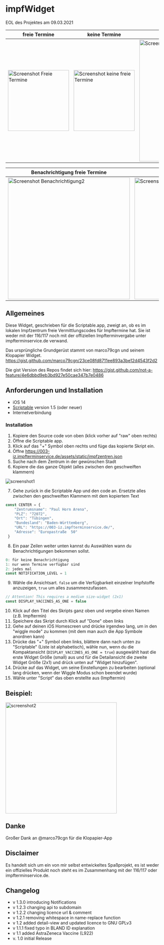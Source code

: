 # impfWidget

EOL des Projektes am 09.03.2021

| freie Termine | keine Termine | Detailansicht  |
| -----------------  | ------------------ | ------------------ |
| <img src="https://user-images.githubusercontent.com/25013642/107362178-b5c50400-6ad8-11eb-998c-7ca27e34c47b.png" alt="Screenshot Freie Termine" width=200> | <img src="https://user-images.githubusercontent.com/25013642/107362185-b78ec780-6ad8-11eb-814d-ba9d099e7daf.jpg" alt="Screenshot keine freie Termine" width=200> | <img src="https://user-images.githubusercontent.com/25013642/107978719-91c45f80-6fbd-11eb-8983-17182a3e1afb.jpg" alt="Screenshot Detailansicht" width=400> |

| Benachrichtigung freie Termine | keine Termine |
| ----------------- | ----------------- |
| <img src="https://user-images.githubusercontent.com/25013642/109874176-0e6a6580-7c6f-11eb-9d5a-935ca968c9b1.png" alt="Screenshot Benachrichtigung2" width=400> | <img src="https://user-images.githubusercontent.com/25013642/109873815-9439e100-7c6e-11eb-8051-398781047a70.png" alt="Screenshot Benachrichtigung" width=400> |


## Allgemeines
Diese Widget, geschrieben für die Scriptable.app, zweigt an, ob es im lokalen Impfzentrum freie Vermittlungscodes für Impftermine hat.
Sie ist weder mit der 116/117 noch mit der offiziellen Impfterminvergabe unter impfterminservice.de verwand.

Das ursprüngliche Grundgerüst stammt von marco79cgn und seinem Klopapier Widget.
https://gist.github.com/marco79cgn/23ce08fd8711ee893a3be12d4543f2d2

Die gist Version des Repos findet sich hier: https://gist.github.com/not-a-feature/4e6dbbd9eb3bd927e50cae347b7e0486

## Anforderungen und Installation
- iOS 14
- [Scriptable](https://apps.apple.com/us/app/scriptable/id1405459188) version 1.5 (oder neuer)
- Internetverbindung 

### Installation
1) Kopiere den Source code von oben (klick vorher auf "raw" oben rechts)
2) Öffne die Scriptable app.
3) Klick auf das "+" Symbol oben rechts und füge das kopierte Skript ein.
4) Öffne https://003-iz.impfterminservice.de/assets/static/impfzentren.json
5) Suche nach dem Zentrum in der gewünschen Stadt
6) Kopiere die das ganze Objekt (alles zwischen den geschweiften klammern)

![screenshot1](https://user-images.githubusercontent.com/25013642/109874502-7caf2800-7c6f-11eb-97c6-9198b7b1be4d.png)

7) Gehe zurück in die Scriptable App und den code an. Ersetzte alles zwischen den geschweiften Klammern mit dem kopiertem Text
~~~js
const CENTER = {
    "Zentrumsname": "Paul Horn Arena",
    "PLZ": "72072",
    "Ort": "Tübingen",
    "Bundesland": "Baden-Württemberg",
    "URL": "https://003-iz.impfterminservice.de/",
    "Adresse": "Europastraße  50"
 }
~~~
8) Ein paar Zeilen weiter unten kannst du Auswählen wann du Benachrichtigungen bekommen sollst.
~~~js
0: für keine Benachrichtigung
1: nur wenn Termine verfügbar sind
2: jedes mal
const NOTIFICATION_LEVEL = 1
~~~
9) Wähle die Ansichtsart. `false` um die Verfügbarkeit einzelner Impfstoffe anzuzeigen, `true` um alles zusammenzufassen.
~~~js
// Attention! This requires a medium size-widget (2x1)
const DISPLAY_VACCINES_AS_ONE = false 
~~~
10) Klick auf den Titel des Skripts ganz oben und vergebe einen Namen (z.B. Impftermin)
11) Speichere das Skript durch Klick auf "Done" oben links
12) Gehe auf deinen iOS Homescreen und drücke irgendwo lang, um in den "wiggle mode" zu kommen (mit dem man auch die App Symbole anordnen kann)
13) Drücke das "+" Symbol oben links, blättere dann nach unten zu "Scriptable" (Liste ist alphabetisch), wähle nun, wenn du die Kompaktansicht (`DISPLAY_VACCINES_AS_ONE = true`) ausgewählt hast die erste Widget Größe (small) aus und für die Detailansicht die zweite Widget Größe (2x1) und drück unten auf "Widget hinzufügen".
14) Drücke auf das Widget, um seine Einstellungen zu bearbeiten (optional lang drücken, wenn der Wiggle Modus schon beendet wurde)
15) Wähle unter "Script" das oben erstellte aus (Impftermin)

## Beispiel:
<img width="365" alt="screenshot2" src="https://user-images.githubusercontent.com/25013642/107362076-929a5480-6ad8-11eb-92a2-db724331d674.png">

## Danke

Großer Dank an @marco79cgn für die Klopapier-App 

## Disclaimer
Es handelt sich um ein von mir selbst entwickeltes Spaßprojekt, es ist weder ein offizielles Produkt noch steht es im Zusammenhang mit der 116/117 oder impfterminservice.de. 

## Changelog
- v 1.3.0 introducing Notifications 
- v 1.2.3 changing api to subdomain
- v 1.2.2 changing licence url & comment
- v 1.2.1 removing whitespace in name-replace function
- v 1.2 added detail-view and updated licence to GNU GPLv3
- v 1.1.1 fixed typo in BLAND ID explanation
- v 1.1 added AstraZeneca Vaccine (L922)
- v. 1.0 initial Release

